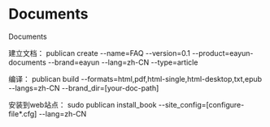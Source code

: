 Documents
=========

Documents

建立文档：
publican create --name=FAQ --version=0.1 --product=eayun-documents --brand=eayun --lang=zh-CN --type=article

编译：
publican build --formats=html,pdf,html-single,html-desktop,txt,epub --langs=zh-CN --brand_dir=[your-doc-path]

安装到web站点：
sudo publican install_book --site_config=[configure-file*.cfg] --lang=zh-CN
